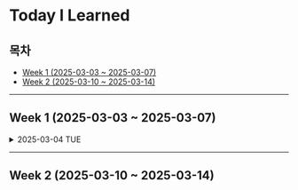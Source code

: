 # Today I Learned

## 목차

- [Week 1 (2025-03-03 ~ 2025-03-07)](#week-1-2025-03-03---2025-03-07)
- [Week 2 (2025-03-10 ~ 2025-03-14)](#week-2-2025-03-10---2025-03-14)

---

## Week 1 (2025-03-03 ~ 2025-03-07)

<details>
<summary>2025-03-04 TUE</summary>

### useState

props를 부모에게 받았을 경우 자식 컴포넌트는 무조건 리렌더링됨. (state가 변경되지 않아도 리렌더링이 될수도 있음)

**리액트 리렌더링 조건**
>1. state 변경 시 리렌더링
>2. props 변경 시 리렌더링
>3. 부모 컴포넌트 리렌더링 발생 시 자식 컴포넌트 리렌더링

부모 컴포넌트 리렌더링 발생 시 모든 자식 컴포넌트도 리렌더링되는 것은 부하가 될 수 있다.

~~그러므로 props로 연결된 부분을 없애고 하위 컴포넌트에서 정의를 하는게 나을 수 있다.~~

⇒ 이런 경우 useMemo훅, useCallback, React.memo을 사용해 캐싱할 수 있다.

**setState의 활용**

state의 set 상태변화함수는 상태를 함수를 활용해 변경하는 역할을 한다. onChange나 onClick같은 이벤트리스너와 조합하면 사용자 입력에 따라 상태를 변경하는 기능을 만들 수 있다.

++ state 변수에는 객체도 등록이 가능함. 이를 통해 여러개의 state 변수를 관리하는 것보다 안전하게 관리가 가능함.

상태 변경 시에 다른 부분은 그대로 유지하고 한 부분만 변경하도록하여 적용한다.

- 스프레드 연산자 : …객체명을 통해 객체의 요소들을 한번에 표현할 수 있다.
- 자바스크립트의 문법으로 객체 속성에 동적으로 접근할 때 [벼]

### useMemo

useMemo 훅은 정의한 함수의 의존성 배열 값이 변경되지 않는 경우 이전 실행 결과를 재사용한다. 그래서 특정 컴포넌트의 리렌더링을 막을 수 있다. 

**단, useMemo는 메모리 사용량 증가로 이어지며 성능이 떨어질수도 있다.** 

**또한 메모이제이션 값이 너무 많아지면 관리가 어렵다.** 

### useCallback

useCallback 훅은 함수를 메모이제이션한다. 특정 함수의 실행 결과를 재사용한다.

### 의존성 배열

- 불필요한 재실행을 막고 싶다면 꼭 필요한 값만 의존성 배열에 넣어야 한다.
- 빈 배열을 넣으면 최초 1회만 실행됨. 그 이후로는 변경되는 값이 없기 때문에 다시 실행되지 않음.
- 의존성 배열을 생략하면 useMemo, useEffect 등의 훅이 매번 실행됨 → 최적화 효과가 없음

### useEffect와 useMemo

| Hook | 사용 목적 | 실행 시점 | 반환 값 | 주의할 점 |
| --- | --- | --- | --- | --- |
| `useEffect` | 부수 효과 (Side Effects) 처리 | 렌더링 후 (After Render) 실행 | `undefined` (리턴값 없음) | 비동기 작업, DOM 조작 등에 사용 |
| `useMemo` | 값(Value) 메모이제이션 | 렌더링 중 (During Render) 실행 | 캐싱된 값(Value) | 연산이 무거운 경우에만 사용해야 성능 최적화됨 |

useMemo는 렌더링 도중 실행되며 비동기 작업 불가능

```
💡 useMemo 프로세스

의존성 배열에 있는 값이 변경 → 컴포넌트가 다시 렌더링 → 그 렌더링 과정 중에 useMemo가 실행
```

### useRef

이전 값과 새로운 값을 연결하고, 렌더링과는 무관하게 값이 유지되어야 할 때 사용됨.

```tsx
const a = useRef(초기값); // ref 객체 선언
a.current // ref 객체의 상태 조회
```

리렌더링을 해도 ref객체의 상태는 유지되고 ref객체의 상태가 변해도 렌더링이 발생하지 않는다는 특징을 갖고 있다.

## 번외

### 타입스크립트의 type guard

이전까지 타입스크립트를 사용하면서 `any` 만 안쓰면 되겠지 하며 assertion type 일명 `as` 키워드를 자주 사용해왔다. 그 이유는 null이 올 수 있더라도 변수의 타입이 string 타입이라는 개인적인? 확신이 있었기 때문이다. 

JS에서는 타입 좁히기(type narrowing)가 타입을 더 쉽게 예측할 수 있는 작업이었고, `as` 키워드 또한 type narrowing 중 하나의 수단이라고 생각했다. 

그런데 공부하다보니 이 `as` 의 타입 확정은 오히려 타입스크립트의 타입 검사 기능을 포기하겠다는 것이나 다름없다고 한다. 그 이유는 개발자가 변수에 어떤 타입이 올지 확실히 인지했다 하여도 `as` 선언에서 실수를 한다면 런타임에러가 터지기 전까지 인지할 수 없기 때문이다.

그 이유는 다음과 같다.

1. 자신은 반드시 string 타입이 올 것이라 생각해 as string을 작성함.
2. 하지만 그것은 개발자의 착각일 가능성이 있거나 요구사항 변경에 따라 변하게 될 가능성이 있음
3. 그렇게 컴파일 시점을 자연스럽게 통과하더라도 런타임에서 오류가 터질 수 있음

비유하자면 이러한 방식은 컴파일러에게 “내가 이 타입을 너보다 더 잘알고있음. 믿어주셈 ㅇㅇ” 라고 말하는 것과 같다. 어림도 없다.

### **결론**

as보다 type narrowing의 올바른 기법은 null 체크 혹은 typeof나 instanceof를 사용한 type guard 기법이다. 이러한 type guard 기법은 무조건 타입을 확정짓는 as와 달리 `타입 검사를 통과하면 타입이 확정` 되기 때문에 옳은 방식이다.

### 자바의 instanceof

> </br>  
> typeof나 instanceof를 사용한 type narrowing은 자바에서는 지양해야 한다. 왜냐하면 instanceof 체크가 필요한 부분이 있다면 그 부분은 객체지향적으로 분리가 필요한 부분일 가능성이 높기 때문이다.
> 
> 1. OCP 위반 : 새로운 타입이 추가될 때마다 instanceof 체크를 변경해야 함.
> 2. TDA(tell don’t ask) 위반: 데이터를 요구하지 않고 객체가 자연스럽게 상호작용하도록해야함. 데이터를 요구하는 행위는 두 함수의 데이터 결합이 이뤄졌다는 뜻임
> 3. 다형성 위반 : instanceof 체크는 강제로 그 타입인 상태일 때의 행동을 규정하므로 미리 설정해둔 동작을 벗어난 동작을 함.
> </br>
</details>

---

## Week 2 (2025-03-10 ~ 2025-03-14)
